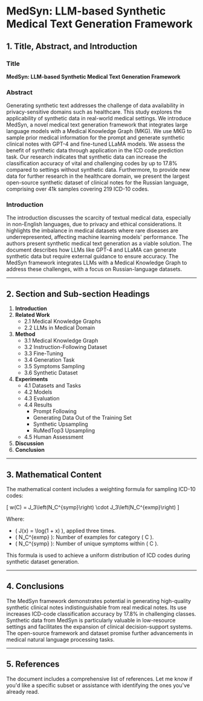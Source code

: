 # MedSyn: LLM-based Synthetic Medical Text Generation Framework

## 1. Title, Abstract, and Introduction

### Title
**MedSyn: LLM-based Synthetic Medical Text Generation Framework**

### Abstract
Generating synthetic text addresses the challenge of data availability in privacy-sensitive domains such as healthcare. This study explores the applicability of synthetic data in real-world medical settings. We introduce MedSyn, a novel medical text generation framework that integrates large language models with a Medical Knowledge Graph (MKG). We use MKG to sample prior medical information for the prompt and generate synthetic clinical notes with GPT-4 and fine-tuned LLaMA models. We assess the benefit of synthetic data through application in the ICD code prediction task. Our research indicates that synthetic data can increase the classification accuracy of vital and challenging codes by up to 17.8% compared to settings without synthetic data. Furthermore, to provide new data for further research in the healthcare domain, we present the largest open-source synthetic dataset of clinical notes for the Russian language, comprising over 41k samples covering 219 ICD-10 codes.

### Introduction
The introduction discusses the scarcity of textual medical data, especially in non-English languages, due to privacy and ethical considerations. It highlights the imbalance in medical datasets where rare diseases are underrepresented, affecting machine learning models' performance. The authors present synthetic medical text generation as a viable solution. The document describes how LLMs like GPT-4 and LLaMA can generate synthetic data but require external guidance to ensure accuracy. The MedSyn framework integrates LLMs with a Medical Knowledge Graph to address these challenges, with a focus on Russian-language datasets.

---

## 2. Section and Sub-section Headings

1. **Introduction**  
2. **Related Work**  
   - 2.1 Medical Knowledge Graphs  
   - 2.2 LLMs in Medical Domain  
3. **Method**  
   - 3.1 Medical Knowledge Graph  
   - 3.2 Instruction-Following Dataset  
   - 3.3 Fine-Tuning  
   - 3.4 Generation Task  
   - 3.5 Symptoms Sampling  
   - 3.6 Synthetic Dataset  
4. **Experiments**  
   - 4.1 Datasets and Tasks  
   - 4.2 Models  
   - 4.3 Evaluation  
   - 4.4 Results  
      - Prompt Following  
      - Generating Data Out of the Training Set  
      - Synthetic Upsampling  
      - RuMedTop3 Upsampling  
   - 4.5 Human Assessment  
5. **Discussion**  
6. **Conclusion**

---

## 3. Mathematical Content

The mathematical content includes a weighting formula for sampling ICD-10 codes:

\[
w(C) = J_3\left(N_C^{symp}\right) \cdot J_3\left(N_C^{exmp}\right)
\]

Where:  
- \( J(x) = \log(1 + x) \), applied three times.  
- \( N_C^{exmp} \): Number of examples for category \( C \).  
- \( N_C^{symp} \): Number of unique symptoms within \( C \).

This formula is used to achieve a uniform distribution of ICD codes during synthetic dataset generation.

---

## 4. Conclusions

The MedSyn framework demonstrates potential in generating high-quality synthetic clinical notes indistinguishable from real medical notes. Its use increases ICD-code classification accuracy by 17.8% in challenging classes. Synthetic data from MedSyn is particularly valuable in low-resource settings and facilitates the expansion of clinical decision-support systems. The open-source framework and dataset promise further advancements in medical natural language processing tasks.

---

## 5. References

The document includes a comprehensive list of references. Let me know if you'd like a specific subset or assistance with identifying the ones you've already read.
